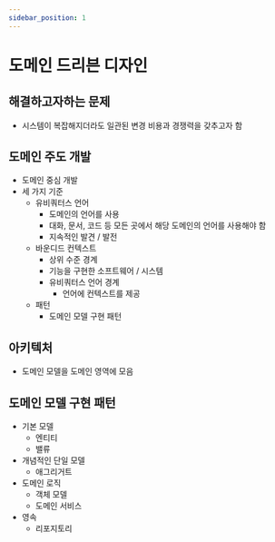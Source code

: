 ```yaml
---
sidebar_position: 1
---
```


# 도메인 드리븐 디자인

## 해결하고자하는 문제

- 시스템이 복잡해지더라도 일관된 변경 비용과 경쟁력을 갖추고자 함

## 도메인 주도 개발

- 도메인 중심 개발
- 세 가지 기준
    - 유비쿼터스 언어
        - 도메인의 언어를 사용
        - 대화, 문서, 코드 등 모든 곳에서 해당 도메인의 언어를 사용해야 함
        - 지속적인 발견 / 발전
    - 바운디드 컨텍스트
        - 상위 수준 경계
        - 기능을 구현한 소프트웨어 / 시스템
        - 유비쿼터스 언어 경계
            - 언어에 컨텍스트를 제공
    - 패턴
        - 도메인 모델 구현 패턴

## 아키텍처

- 도메인 모델을 도메인 영역에 모음

## 도메인 모델 구현 패턴

- 기본 모델
    - 엔티티
    - 밸류
- 개념적인 단일 모델
    - 애그리거트
- 도메인 로직
    - 객체 모델
    - 도메인 서비스
- 영속
    - 리포지토리